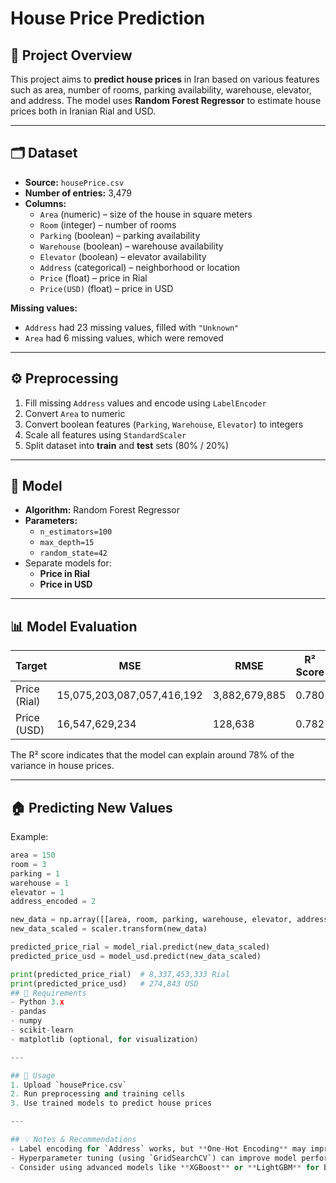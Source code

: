 # House Price Prediction

## 📌 Project Overview
This project aims to **predict house prices** in Iran based on various features such as area, number of rooms, parking availability, warehouse, elevator, and address. The model uses **Random Forest Regressor** to estimate house prices both in Iranian Rial and USD.

---

## 🗂 Dataset
- **Source:** `housePrice.csv`  
- **Number of entries:** 3,479  
- **Columns:**
  - `Area` (numeric) – size of the house in square meters  
  - `Room` (integer) – number of rooms  
  - `Parking` (boolean) – parking availability  
  - `Warehouse` (boolean) – warehouse availability  
  - `Elevator` (boolean) – elevator availability  
  - `Address` (categorical) – neighborhood or location  
  - `Price` (float) – price in Rial  
  - `Price(USD)` (float) – price in USD  

**Missing values:**  
- `Address` had 23 missing values, filled with `"Unknown"`  
- `Area` had 6 missing values, which were removed  

---

## ⚙ Preprocessing
1. Fill missing `Address` values and encode using `LabelEncoder`  
2. Convert `Area` to numeric  
3. Convert boolean features (`Parking`, `Warehouse`, `Elevator`) to integers  
4. Scale all features using `StandardScaler`  
5. Split dataset into **train** and **test** sets (80% / 20%)  

---

## 🧠 Model
- **Algorithm:** Random Forest Regressor  
- **Parameters:**  
  - `n_estimators=100`  
  - `max_depth=15`  
  - `random_state=42`  
- Separate models for:
  - **Price in Rial**  
  - **Price in USD**

---

## 📊 Model Evaluation

| Target      | MSE                  | RMSE            | R² Score |
|------------|--------------------|----------------|----------|
| Price (Rial) | 15,075,203,087,057,416,192 | 3,882,679,885 | 0.780    |
| Price (USD)  | 16,547,629,234                | 128,638        | 0.782    |

The R² score indicates that the model can explain around 78% of the variance in house prices.

---

## 🏠 Predicting New Values
Example:  
```python
area = 150
room = 3
parking = 1
warehouse = 1
elevator = 1
address_encoded = 2

new_data = np.array([[area, room, parking, warehouse, elevator, address_encoded]])
new_data_scaled = scaler.transform(new_data)

predicted_price_rial = model_rial.predict(new_data_scaled)
predicted_price_usd = model_usd.predict(new_data_scaled)

print(predicted_price_rial)  # 8,337,453,333 Rial
print(predicted_price_usd)   # 274,843 USD
## 🔧 Requirements
- Python 3.x
- pandas
- numpy
- scikit-learn
- matplotlib (optional, for visualization)

---

## 🚀 Usage
1. Upload `housePrice.csv`
2. Run preprocessing and training cells
3. Use trained models to predict house prices

---

## 💡 Notes & Recommendations
- Label encoding for `Address` works, but **One-Hot Encoding** may improve accuracy
- Hyperparameter tuning (using `GridSearchCV`) can improve model performance
- Consider using advanced models like **XGBoost** or **LightGBM** for better predictions

